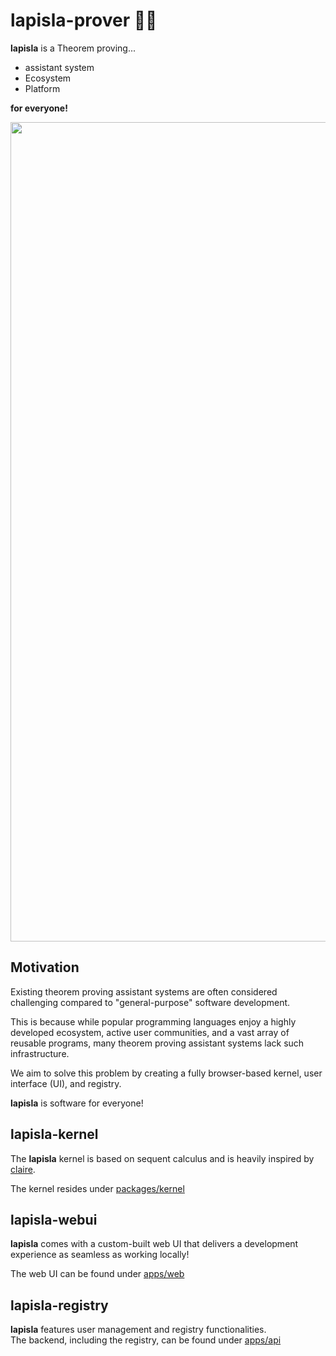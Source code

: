 # lapisla-prover 🐶🐱

**lapisla** is a Theorem proving...

- assistant system  
- Ecosystem  
- Platform

**for everyone!**
 
<img  style="text-align: center;" width="1311" alt="image" src="https://github.com/user-attachments/assets/18bebe50-9a35-499a-a2c0-263fa8d17ed9" />


## Motivation

Existing theorem proving assistant systems are often considered challenging compared to "general-purpose" software development.  

This is because while popular programming languages enjoy a highly developed ecosystem, active user communities, and a vast array of reusable programs, many theorem proving assistant systems lack such infrastructure.  

We aim to solve this problem by creating a fully browser-based kernel, user interface (UI), and registry.  

**lapisla** is software for everyone!  

## lapisla-kernel

The **lapisla** kernel is based on sequent calculus and is heavily inspired by [claire](https://github.com/myuon/claire).  

The kernel resides under [packages/kernel](packages/kernel) 

## lapisla-webui

**lapisla** comes with a custom-built web UI that delivers a development experience as seamless as working locally!  

The web UI can be found under [apps/web](apps/web) 

## lapisla-registry

**lapisla** features user management and registry functionalities.  
The backend, including the registry, can be found under [apps/api](apps/api)
